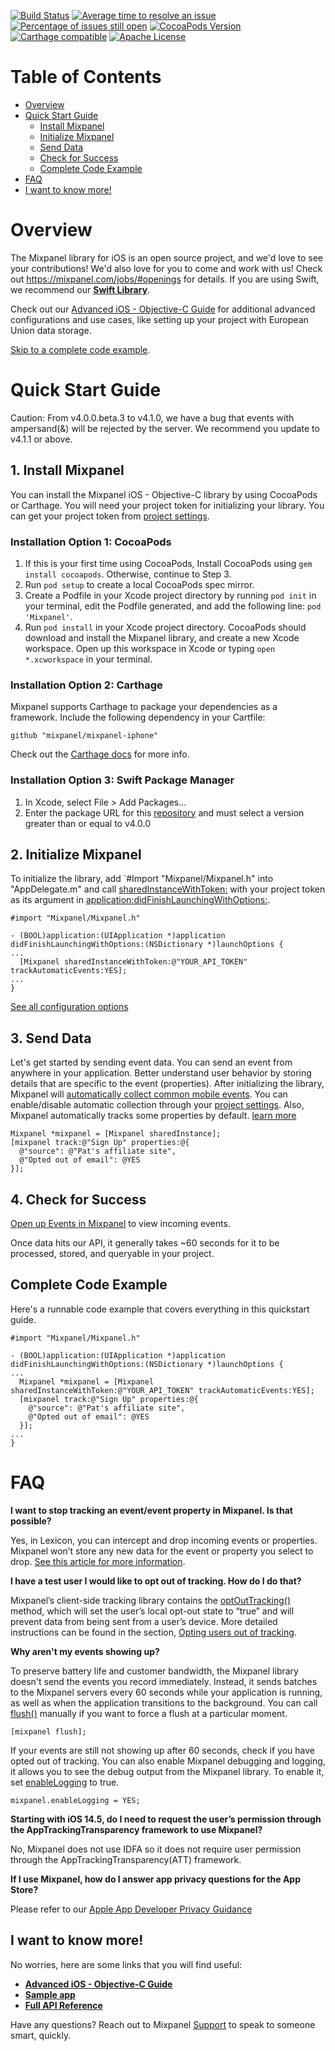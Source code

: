 

[![Build Status](https://travis-ci.org/mixpanel/mixpanel-iphone.svg?branch=yolo-travis-ci)](https://travis-ci.org/mixpanel/mixpanel-iphone)
[![Average time to resolve an issue](http://isitmaintained.com/badge/resolution/mixpanel/mixpanel-iphone.svg)](http://isitmaintained.com/project/mixpanel/mixpanel-iphone "Average time to resolve an issue")
[![Percentage of issues still open](http://isitmaintained.com/badge/open/mixpanel/mixpanel-iphone.svg)](http://isitmaintained.com/project/mixpanel/mixpanel-iphone "Percentage of issues still open")
[![CocoaPods Version](http://img.shields.io/cocoapods/v/Mixpanel.svg?style=flat)](https://mixpanel.com)
[![Carthage compatible](https://img.shields.io/badge/Carthage-compatible-4BC51D.svg?style=flat)](https://github.com/Carthage/Carthage)
[![Apache License](http://img.shields.io/cocoapods/l/Mixpanel.svg?style=flat)](https://mixpanel.com)

# Table of Contents

<!-- MarkdownTOC -->

- [Overview](#overview)
- [Quick Start Guide](#quick-start-guide)
    - [Install Mixpanel](#1-install-mixpanel)
    - [Initialize Mixpanel](#2-initialize-mixpanel)
    - [Send Data](#3-send-data)
    - [Check for Success](#4-check-for-success)
    - [Complete Code Example](#complete-code-example)
- [FAQ](#faq)
- [I want to know more!](#i-want-to-know-more)

<!-- /MarkdownTOC -->

<a name="introduction"></a>
# Overview

The Mixpanel library for iOS is an open source project, and we'd love to see your contributions! We'd also love for you to come and work with us! Check out https://mixpanel.com/jobs/#openings for details.
If you are using Swift, we recommend our **[Swift Library](https://github.com/mixpanel/mixpanel-swift)**.

Check out our [Advanced iOS - Objective-C Guide](https://developer.mixpanel.com/docs/ios) for additional advanced configurations and use cases, like setting up your project with European Union data storage.

[Skip to a complete code example](#complete-code-example).


# Quick Start Guide
Caution: From v4.0.0.beta.3 to v4.1.0, we have a bug that events with ampersand(&) will be rejected by the server. We recommend you update to v4.1.1 or above.

## 1. Install Mixpanel
You can install the Mixpanel iOS - Objective-C library by using CocoaPods or Carthage. You will need your project token for initializing your library. You can get your project token from [project settings](https://mixpanel.com/settings/project).

### Installation Option 1: CocoaPods
1. If this is your first time using CocoaPods, Install CocoaPods using `gem install cocoapods`. Otherwise, continue to Step 3.
2. Run `pod setup` to create a local CocoaPods spec mirror.
3. Create a Podfile in your Xcode project directory by running `pod init` in your terminal, edit the Podfile generated, and add the following line: `pod 'Mixpanel'`.
4. Run `pod install` in your Xcode project directory. CocoaPods should download and install the Mixpanel library, and create a new Xcode workspace. Open up this workspace in Xcode or typing `open *.xcworkspace` in your terminal.

### Installation Option 2: Carthage
Mixpanel supports Carthage to package your dependencies as a framework. Include the following dependency in your Cartfile:
```objc
github "mixpanel/mixpanel-iphone"
```
Check out the [Carthage docs](https://github.com/Carthage/Carthage#quick-start) for more info.

### Installation Option 3: Swift Package Manager
1.  In Xcode, select File > Add Packages...
2.  Enter the package URL for this [repository](https://github.com/mixpanel/mixpanel-iphone) and must select a version greater than or equal to v4.0.0

## 2. Initialize Mixpanel
To initialize the library, add `#Import "Mixpanel/Mixpanel.h" into "AppDelegate.m" and call [sharedInstanceWithToken:](https://mixpanel.github.io/mixpanel-iphone/Classes/Mixpanel.html#//api/name/sharedInstanceWithToken:) with your project token as its argument in [application:didFinishLaunchingWithOptions:](https://developer.apple.com/documentation/uikit/uiapplicationdelegate#//apple_ref/occ/intfm/UIApplicationDelegate/application:willFinishLaunchingWithOptions:).
```objc
#import "Mixpanel/Mixpanel.h"

- (BOOL)application:(UIApplication *)application didFinishLaunchingWithOptions:(NSDictionary *)launchOptions {
...
  [Mixpanel sharedInstanceWithToken:@"YOUR_API_TOKEN" trackAutomaticEvents:YES];
...
}
```
[See all configuration options](https://mixpanel.github.io/mixpanel-iphone/Classes/Mixpanel.html)

## 3. Send Data
Let's get started by sending event data. You can send an event from anywhere in your application. Better understand user behavior by storing details that are specific to the event (properties). After initializing the library, Mixpanel will [automatically collect common mobile events](https://mixpanel.com/help/questions/articles/which-common-mobile-events-can-mixpanel-collect-on-my-behalf-automatically). You can enable/disable automatic collection through your [project settings](https://help.mixpanel.com/hc/en-us/articles/115004596186#enable-or-disable-common-mobile-events). Also, Mixpanel automatically tracks some properties by default. [learn more](https://help.mixpanel.com/hc/en-us/articles/115004613766-Default-Properties-Collected-by-Mixpanel#iOS)

```objc
Mixpanel *mixpanel = [Mixpanel sharedInstance];
[mixpanel track:@"Sign Up" properties:@{
  @"source": @"Pat's affiliate site",
  @"Opted out of email": @YES
}];
```

## 4. Check for Success
[Open up Events in Mixpanel](http://mixpanel.com/report/events) to view incoming events. 

Once data hits our API, it generally takes ~60 seconds for it to be processed, stored, and queryable in your project.

## Complete Code Example
Here's a runnable code example that covers everything in this quickstart guide.
```objc
#import "Mixpanel/Mixpanel.h"

- (BOOL)application:(UIApplication *)application didFinishLaunchingWithOptions:(NSDictionary *)launchOptions {
...
  Mixpanel *mixpanel = [Mixpanel sharedInstanceWithToken:@"YOUR_API_TOKEN" trackAutomaticEvents:YES];
  [mixpanel track:@"Sign Up" properties:@{
    @"source": @"Pat's affiliate site",
    @"Opted out of email": @YES
  }];
...
}
```

# FAQ
**I want to stop tracking an event/event property in Mixpanel. Is that possible?**

Yes, in Lexicon, you can intercept and drop incoming events or properties. Mixpanel won’t store any new data for the event or property you select to drop. [See this article for more information](https://help.mixpanel.com/hc/en-us/articles/360001307806#dropping-events-and-properties).

**I have a test user I would like to opt out of tracking. How do I do that?**

Mixpanel’s client-side tracking library contains the [optOutTracking()](https://mixpanel.github.io/mixpanel-iphone/Classes/Mixpanel.html#//api/name/optOutTracking) method, which will set the user’s local opt-out state to “true” and will prevent data from being sent from a user’s device. More detailed instructions can be found in the section, [Opting users out of tracking](ios#opting-users-out-of-tracking).

**Why aren't my events showing up?**

To preserve battery life and customer bandwidth, the Mixpanel library doesn't send the events you record immediately. Instead, it sends batches to the Mixpanel servers every 60 seconds while your application is running, as well as when the application transitions to the background. You can call [flush()](https://mixpanel.github.io/mixpanel-iphone/Classes/Mixpanel.html#//api/name/flush) manually if you want to force a flush at a particular moment.

```objc
[mixpanel flush];
```
If your events are still not showing up after 60 seconds, check if you have opted out of tracking. You can also enable Mixpanel debugging and logging, it allows you to see the debug output from the Mixpanel library. To enable it, set [enableLogging](https://mixpanel.github.io/mixpanel-iphone/Classes/Mixpanel.html#//api/name/enableLogging) to true.

```objc
mixpanel.enableLogging = YES;
```

**Starting with iOS 14.5, do I need to request the user’s permission through the AppTrackingTransparency framework to use Mixpanel?**

No, Mixpanel does not use IDFA so it does not require user permission through the AppTrackingTransparency(ATT) framework.

**If I use Mixpanel, how do I answer app privacy questions for the App Store?**

Please refer to our [Apple App Developer Privacy Guidance](https://mixpanel.com/legal/app-store-privacy-details/)

## I want to know more!

No worries, here are some links that you will find useful:
* **[Advanced iOS - Objective-C Guide](https://developer.mixpanel.com/docs/ios)**
* **[Sample app](https://github.com/mixpanel/mixpanel-iphone/tree/master/HelloMixpanel)**
* **[Full API Reference](https://mixpanel.github.io/mixpanel-iphone/index.html)**

Have any questions? Reach out to Mixpanel [Support](https://help.mixpanel.com/hc/en-us/requests/new) to speak to someone smart, quickly.